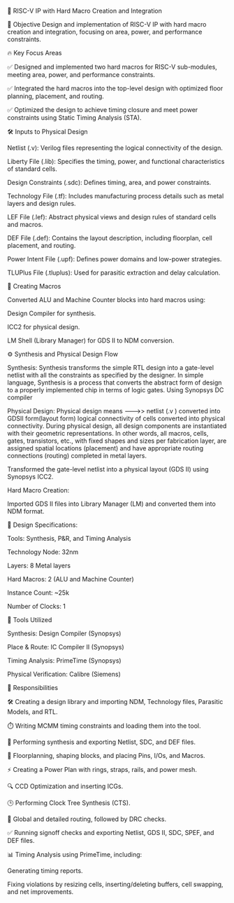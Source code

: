 
🚀 RISC-V IP with Hard Macro Creation and Integration

📌 Objective
Design and implementation of RISC-V IP with hard macro creation and integration, focusing on area, power, and performance constraints.

🔥 Key Focus Areas

✅ Designed and implemented two hard macros for RISC-V sub-modules, meeting area, power, and performance constraints.

✅ Integrated the hard macros into the top-level design with optimized floor planning, placement, and routing.

✅ Optimized the design to achieve timing closure and meet power constraints using Static Timing Analysis (STA).

🛠️ Inputs to Physical Design

Netlist (.v): Verilog files representing the logical connectivity of the design.

Liberty File (.lib): Specifies the timing, power, and functional characteristics of standard cells.

Design Constraints (.sdc): Defines timing, area, and power constraints.

Technology File (.tf): Includes manufacturing process details such as metal layers and design rules.

LEF File (.lef): Abstract physical views and design rules of standard cells and macros.

DEF File (.def): Contains the layout description, including floorplan, cell placement, and routing.

Power Intent File (.upf): Defines power domains and low-power strategies.

TLUPlus File (.tluplus): Used for parasitic extraction and delay calculation.

🔨 Creating Macros

Converted ALU and Machine Counter blocks into hard macros using:

Design Compiler for synthesis.

ICC2 for physical design.

LM Shell (Library Manager) for GDS II to NDM conversion.

⚙️ Synthesis and Physical Design Flow

Synthesis:
Synthesis transforms the simple RTL design into a gate-level netlist with all the constraints as 
specified by the designer. In simple language, Synthesis is a process that converts the abstract 
form of design to a properly implemented chip in terms of logic gates. Using Synopsys DC compiler

Physical Design:
 Physical design means --->> netlist (.v ) converted into GDSII form(layout form) 
logical connectivity of cells converted into physical connectivity. 
During physical design, all design components are instantiated with their geometric 
representations. In other words, all macros, cells, gates, transistors, etc., with fixed shapes and 
sizes per fabrication layer, are assigned spatial locations (placement) and have appropriate 
routing connections (routing) completed in metal layers. 

Transformed the gate-level netlist into a physical layout (GDS II) using Synopsys ICC2.

Hard Macro Creation:

Imported GDS II files into Library Manager (LM) and converted them into NDM format.

📏 Design Specifications:

Tools: Synthesis, P&R, and Timing Analysis

Technology Node: 32nm

Layers: 8 Metal layers

Hard Macros: 2 (ALU and Machine Counter)

Instance Count: ~25k

Number of Clocks: 1

🔧 Tools Utilized

Synthesis: Design Compiler (Synopsys)

Place & Route: IC Compiler II (Synopsys)

Timing Analysis: PrimeTime (Synopsys)

Physical Verification: Calibre (Siemens)

🚀 Responsibilities

🛠️ Creating a design library and importing NDM, Technology files, Parasitic Models, and RTL.

⏱️ Writing MCMM timing constraints and loading them into the tool.

🔧 Performing synthesis and exporting Netlist, SDC, and DEF files.

📐 Floorplanning, shaping blocks, and placing Pins, I/Os, and Macros.

⚡ Creating a Power Plan with rings, straps, rails, and power mesh.

🔍 CCD Optimization and inserting ICGs.

🕒 Performing Clock Tree Synthesis (CTS).

🔗 Global and detailed routing, followed by DRC checks.

✅ Running signoff checks and exporting Netlist, GDS II, SDC, SPEF, and DEF files.

📊 Timing Analysis using PrimeTime, including:

Generating timing reports.

Fixing violations by resizing cells, inserting/deleting buffers, cell swapping, and net improvements.



